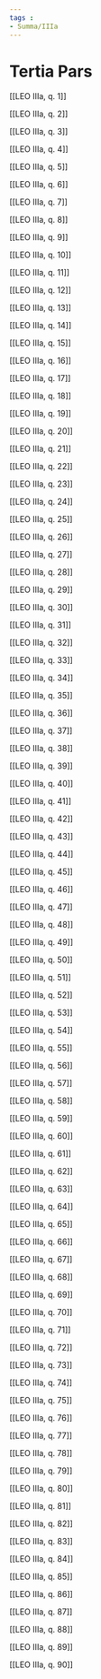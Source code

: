 ```yaml
---
tags : 
- Summa/IIIa
---
```


# Tertia Pars

[[LEO IIIa, q. 1]]

[[LEO IIIa, q. 2]]

[[LEO IIIa, q. 3]]

[[LEO IIIa, q. 4]]

[[LEO IIIa, q. 5]]

[[LEO IIIa, q. 6]]

[[LEO IIIa, q. 7]]

[[LEO IIIa, q. 8]]

[[LEO IIIa, q. 9]]

[[LEO IIIa, q. 10]]

[[LEO IIIa, q. 11]]

[[LEO IIIa, q. 12]]

[[LEO IIIa, q. 13]]

[[LEO IIIa, q. 14]]

[[LEO IIIa, q. 15]]

[[LEO IIIa, q. 16]]

[[LEO IIIa, q. 17]]

[[LEO IIIa, q. 18]]

[[LEO IIIa, q. 19]]

[[LEO IIIa, q. 20]]

[[LEO IIIa, q. 21]]

[[LEO IIIa, q. 22]]

[[LEO IIIa, q. 23]]

[[LEO IIIa, q. 24]]

[[LEO IIIa, q. 25]]

[[LEO IIIa, q. 26]]

[[LEO IIIa, q. 27]]

[[LEO IIIa, q. 28]]

[[LEO IIIa, q. 29]]

[[LEO IIIa, q. 30]]

[[LEO IIIa, q. 31]]

[[LEO IIIa, q. 32]]

[[LEO IIIa, q. 33]]

[[LEO IIIa, q. 34]]

[[LEO IIIa, q. 35]]

[[LEO IIIa, q. 36]]

[[LEO IIIa, q. 37]]

[[LEO IIIa, q. 38]]

[[LEO IIIa, q. 39]]

[[LEO IIIa, q. 40]]

[[LEO IIIa, q. 41]]

[[LEO IIIa, q. 42]]

[[LEO IIIa, q. 43]]

[[LEO IIIa, q. 44]]

[[LEO IIIa, q. 45]]

[[LEO IIIa, q. 46]]

[[LEO IIIa, q. 47]]

[[LEO IIIa, q. 48]]

[[LEO IIIa, q. 49]]

[[LEO IIIa, q. 50]]

[[LEO IIIa, q. 51]]

[[LEO IIIa, q. 52]]

[[LEO IIIa, q. 53]]

[[LEO IIIa, q. 54]]

[[LEO IIIa, q. 55]]

[[LEO IIIa, q. 56]]

[[LEO IIIa, q. 57]]

[[LEO IIIa, q. 58]]

[[LEO IIIa, q. 59]]

[[LEO IIIa, q. 60]]

[[LEO IIIa, q. 61]]

[[LEO IIIa, q. 62]]

[[LEO IIIa, q. 63]]

[[LEO IIIa, q. 64]]

[[LEO IIIa, q. 65]]

[[LEO IIIa, q. 66]]

[[LEO IIIa, q. 67]]

[[LEO IIIa, q. 68]]

[[LEO IIIa, q. 69]]

[[LEO IIIa, q. 70]]

[[LEO IIIa, q. 71]]

[[LEO IIIa, q. 72]]

[[LEO IIIa, q. 73]]

[[LEO IIIa, q. 74]]

[[LEO IIIa, q. 75]]

[[LEO IIIa, q. 76]]

[[LEO IIIa, q. 77]]

[[LEO IIIa, q. 78]]

[[LEO IIIa, q. 79]]

[[LEO IIIa, q. 80]]

[[LEO IIIa, q. 81]]

[[LEO IIIa, q. 82]]

[[LEO IIIa, q. 83]]

[[LEO IIIa, q. 84]]

[[LEO IIIa, q. 85]]

[[LEO IIIa, q. 86]]

[[LEO IIIa, q. 87]]

[[LEO IIIa, q. 88]]

[[LEO IIIa, q. 89]]

[[LEO IIIa, q. 90]]

